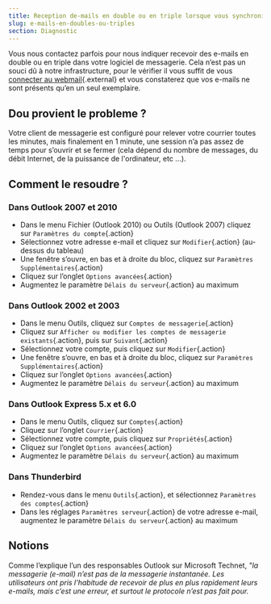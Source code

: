 ```yaml
---
title: Reception de-mails en double ou en triple lorsque vous synchronisez votre messagerie
slug: e-mails-en-doubles-ou-triples
section: Diagnostic
---
```


Vous nous contactez parfois pour nous indiquer recevoir des e-mails en double ou en triple dans votre logiciel de messagerie. Cela n’est pas un souci dû à notre infrastructure, pour le vérifier il vous suffit de vous [connecter au webmail](https://mail.ovh.net/){.external} et vous constaterez que vos e-mails ne sont présents qu’en un seul exemplaire.


## Dou provient le probleme ?
Votre client de messagerie est configuré pour relever votre courrier toutes les minutes, mais finalement en 1 minute, une session n’a pas assez de temps pour s’ouvrir et se fermer (cela dépend du nombre de messages, du débit Internet, de la puissance de l'ordinateur, etc ...).


## Comment le resoudre ?

### Dans Outlook 2007 et 2010
- Dans le menu Fichier (Outlook 2010) ou Outils (Outlook 2007) cliquez sur `Paramètres du compte`{.action}
- Sélectionnez votre adresse e-mail et cliquez sur `Modifier`{.action} (au-dessus du tableau)
- Une fenêtre s’ouvre, en bas et à droite du bloc, cliquez sur `Paramètres Supplémentaires`{.action}
- Cliquez sur l’onglet `Options avancées`{.action}
- Augmentez le paramètre `Délais du serveur`{.action} au maximum


### Dans Outlook 2002 et 2003
- Dans le menu Outils, cliquez sur `Comptes de messagerie`{.action}
- Cliquez sur `Afficher ou modifier les comptes de messagerie existants`{.action}, puis sur `Suivant`{.action}
- Sélectionnez votre compte, puis cliquez sur `Modifier`{.action}
- Une fenêtre s’ouvre, en bas et à droite du bloc, cliquez sur `Paramètres Supplémentaires`{.action}
- Cliquez sur l’onglet `Options avancées`{.action}
- Augmentez le paramètre `Délais du serveur`{.action} au maximum


### Dans Outlook Express 5.x et 6.0
- Dans le menu Outils, cliquez sur `Comptes`{.action}
- Cliquez sur l’onglet `Courrier`{.action}
- Sélectionnez votre compte, puis cliquez sur `Propriétés`{.action}
- Cliquez sur l’onglet `Options avancées`{.action}
- Augmentez le paramètre `Délais du serveur`{.action} au maximum


### Dans Thunderbird
- Rendez-vous dans le menu `Outils`{.action}, et sélectionnez `Paramètres des comptes`{.action}
- Dans les réglages `Paramètres serveur`{.action} de votre adresse e-mail, augmentez le paramètre `Délais du serveur`{.action} au maximum


## Notions
Comme l’explique l’un des responsables Outlook sur Microsoft Technet, *"la messagerie (e-mail) n’est pas de la messagerie instantanée. Les utilisateurs ont pris l’habitude de recevoir de plus en plus rapidement leurs e-mails, mais c’est une erreur, et surtout le protocole n’est pas fait pour.*